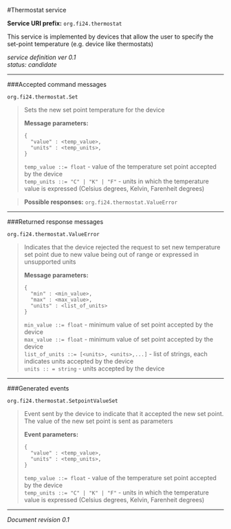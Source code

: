 #Thermostat service

**Service URI prefix:**    `org.fi24.thermostat`  

This service is implemented by devices that allow the user to specify the set-point temperature (e.g. device like thermostats)

*service definition ver 0.1*   
*status: candidate*   

---

###Accepted command messages

`org.fi24.thermostat.Set`  
> Sets the new set point temperature for the device
> 
> **Message parameters:**   
>```
>{  
>   "value" : <temp_value>,
>   "units" : <temp_units>,
>}
>```
>
> `temp_value ::= float` - value of the temperature set point accepted by the device  
> `temp_units ::= "C" | "K" | "F"` - units in which the temperature value is expressed (Celsius degrees, Kelvin, Farenheit degrees)  

>**Possible responses:** `org.fi24.thermostat.ValueError`

---


###Returned response messages

`org.fi24.thermostat.ValueError`  
> Indicates that the device rejected the request to set new temperature set point due to new value being out of range or expressed in unsupported units
> 
> **Message parameters:**   
>```
>{  
>   "min" : <min_value>,
>   "max" : <max_value>,
>   "units" : <list_of_units>
>}
>```
>
> `min_value ::= float` - minimum value of set point accepted by the device  
> `max_value ::= float` - minimum value of set point accepted by the device  
> `list_of_units ::= [<units>, <units>,...]` - list of strings, each indicates units accepted by the device  
> `units :: = string` - units accepted by the device  


---

###Generated events

`org.fi24.thermostat.SetpointValueSet`  
> Event sent by the device to indicate that it accepted the new set point. The value of the new set point is sent as parameters
> 
> **Event parameters:**   
>```
>{  
>   "value" : <temp_value>,
>   "units" : <temp_units>,
>}
>```
>
> `temp_value ::= float` - value of the temperature set point accepted by the device  
> `temp_units ::= "C" | "K" | "F"` - units in which the temperature value is expressed (Celsius degrees, Kelvin, Farenheit degrees)  


---

*Document revision 0.1*

